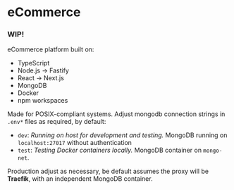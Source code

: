# eCommerce

### WIP!

eCommerce platform built on:

- TypeScript
- Node.js -> Fastify
- React -> Next.js
- MongoDB
- Docker
- npm workspaces

Made for POSIX-compliant systems.
Adjust mongodb connection strings in `.env*` files as required, by default:

- `dev`: _Running on host for development and testing._ MongoDB running on `localhost:27017` without authentication
- `test`: _Testing Docker containers locally._ MongoDB container on `mongo-net`.

Production adjust as necessary, be default assumes the proxy will be **Traefik**, with an independent MongoDB container.
